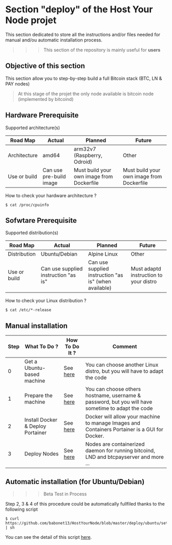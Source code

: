 Section "deploy" of the Host Your Node projet
==

This section dedicated to store all the instructions and/or files needed for manual and/ou automatic installation process.

>>> This section of the repository is mainly useful for __users__

Objective of this section
-
This section allow you to step-by-step build a full Bitcoin stack (BTC, LN & PAY nodes)
> At this stage of the projet the only node available is bitcoin node (implemented by bitcoind)

Hardware Prerequisite
-
Supported architecture(s)
<table>
    <thead>
        <tr>
            <th>Road Map</th>
            <th>Actual</th>
            <th>Planned</th>
            <th>Future</th>
        </tr>
    </thead>
    <tbody>
        <tr>
            <td>Architecture</td>
            <td>amd64</td>
            <td>arm32v7 (Raspberry, Odroid)</td>
            <td>Other</td>
        </tr>
        <tr>
            <td>Use or build</td>      
            <td>Can use pre-build image</td>
            <td>Must build your own image from Dockerfile</td>
            <td>Must build your own image from Dockerfile</td>
        </tr>
    </tbody>
</table>

How to check your hardware architecture ?
<pre><code>$ cat /proc/cpuinfo</code></pre>

Sofwtare Prerequisite
-
Supported distribution(s)
<table>
    <thead>
        <tr>
            <th>Road Map</th>
            <th>Actual</th>
            <th>Planned</th>
            <th>Future</th>
        </tr>
    </thead>
    <tbody>
        <tr>
            <td>Distribution</td>
            <td>Ubuntu/Debian</td>
            <td>Alpine Linux</td>
            <td>Other</td>
        </tr>
        <tr>
            <td>Use or build</td>      
            <td>Can use supplied instruction "as is"</td>
            <td>Can use supplied instruction "as is" (when available)</td>
            <td>Must adaptd instruction to your distro</td>
        </tr>
    </tbody>
</table>

How to check your Linux distribution ?
<pre><code>$ cat /etc/*-release</code></pre>

Manual installation
-

<table>
    <thead>
        <tr>
            <th>Step</th>
            <th>What To Do ?</th>
            <th>How To Do It ?</th>
            <th>Comment</th>
        </tr>
    </thead>
    <tbody>
        <tr>
            <td>0</td>
            <td>Get a Ubuntu-based machine</td>
            <td>See <a href="https://github.com/babonet13/HostYourNode/blob/master/deploy/0_GetTheMachine.md">here</a></td>
            <td>You can choose another Linux distro, but you will have to adapt the code</td>
        </tr>
        <tr>
            <td>1</td>
            <td>Prepare the machine</td>
            <td>See <a href="https://github.com/babonet13/HostYourNode/blob/master/deploy/1_PrepareTheMachine.md">here</a></td>
            <td>You can choose others hostname, username & password, but you will have sometime to adapt the code</td>
        </tr>
        <tr>
            <td>2</td>
            <td>Install Docker & Deploy Portainer</td>
            <td>See <a href="https://github.com/babonet13/HostYourNode/blob/master/deploy/2_InstallDockerAndDeployPortainer.md.md">here</a></td>
            <td>Docker will allow your machine to manage Images and Containers Portainer is a GUI for Docker.</td>
        </tr>
        <tr>
        <tr>
            <td>3</td>
            <td>Deploy Nodes</td>
            <td>See <a href="https://github.com/babonet13/HostYourNode/blob/master/deploy/3_DeployNodes.md">here</a></td>
            <td>Nodes are containerized daemon for running bitcoind, LND and btcpayserver and more ...</td>
        </tr>
    </tbody>
</table>

Automatic installation (for Ubuntu/Debian)
-
>>> Beta Test in Process    

Step 2, 3 & 4 of this procedure could be automatically fullfiled thanks to the following script
<pre><code>$ curl https://github.com/babonet13/HostYourNode/blob/master/deploy/ubuntu/setup.sh | sh</code></pre>

You can see the detail of this script <a href="https://github.com/babonet13/HostYourNode/blob/master/deploy/ubuntu/setup.sh">here</a>.
